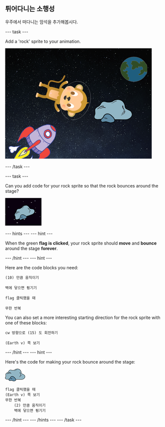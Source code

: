 ## 튀어다니는 소행성

우주에서 떠다니는 암석을 추가해봅시다.

\--- task \---

Add a 'rock' sprite to your animation.

![Adding a rock sprite](images/space-rock-sprite.png)

\--- /task \---

\--- task \---

Can you add code for your rock sprite so that the rock bounces around the stage?

![Testing a bouncing rock](images/space-bounce-test.png)

\--- hints \--- \--- hint \---

When the green **flag is clicked**, your rock sprite should **move** and **bounce** around the stage **forever**.

\--- /hint \--- \--- hint \---

Here are the code blocks you need:

```blocks3
(10) 만큼 움직이기

벽에 닿으면 튕기기

flag 클릭했을 때

무한 반복
```

You can also set a more interesting starting direction for the rock sprite with one of these blocks:

```blocks3
cw 방향으로 (15) 도 회전하기

(Earth v) 쪽 보기
```

\--- /hint \--- \--- hint \---

Here's the code for making your rock bounce around the stage:

![Rock sprite](images/sprite-rock.png)

```blocks3
flag 클릭했을 때
(Earth v) 쪽 보기
무한 반복
    (2) 만큼 움직이기
    벽에 닿으면 튕기기
```

\--- /hint \--- \--- /hints \--- \--- /task \---
